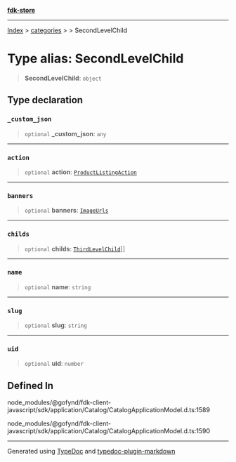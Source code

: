[**fdk-store**](../../../README.md)
***

[Index](../../../API.md) > [categories](../../README.md) > [<internal>](../README.md) > SecondLevelChild

# Type alias: SecondLevelChild

> **SecondLevelChild**: `object`

## Type declaration

### `_custom_json`

> `optional` **\_custom\_json**: `any`

***

### `action`

> `optional` **action**: [`ProductListingAction`](../../../brands/internal_/type-aliases/type-alias.ProductListingAction.md)

***

### `banners`

> `optional` **banners**: [`ImageUrls`](../../../brands/internal_/type-aliases/type-alias.ImageUrls.md)

***

### `childs`

> `optional` **childs**: [`ThirdLevelChild`](type-alias.ThirdLevelChild.md)[]

***

### `name`

> `optional` **name**: `string`

***

### `slug`

> `optional` **slug**: `string`

***

### `uid`

> `optional` **uid**: `number`

## Defined In

node\_modules/@gofynd/fdk-client-javascript/sdk/application/Catalog/CatalogApplicationModel.d.ts:1589

node\_modules/@gofynd/fdk-client-javascript/sdk/application/Catalog/CatalogApplicationModel.d.ts:1590

***
Generated using [TypeDoc](https://typedoc.org/) and [typedoc-plugin-markdown](https://www.npmjs.com/package/typedoc-plugin-markdown)

